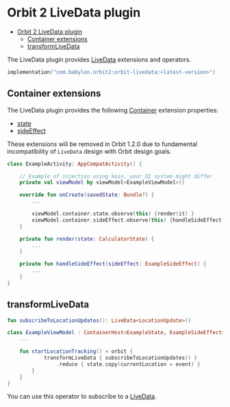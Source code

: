 # Orbit 2 LiveData plugin

- [Orbit 2 LiveData plugin](#orbit-2-livedata-plugin)
  - [Container extensions](#container-extensions)
  - [transformLiveData](#transformlivedata)

The LiveData plugin provides
[LiveData](https://developer.android.com/topic/libraries/architecture/livedata)
extensions and operators.

```kotlin
implementation("com.babylon.orbit2:orbit-livedata:<latest-version>")
```

## Container extensions

The LiveData plugin provides the following
[Container](../orbit-2-core/src/main/java/com/babylon/orbit2/Container.kt)
extension properties:

- [state](src/main/java/com/babylon/orbit2/livedata/LiveDataPlugin.kt#state)
- [sideEffect](src/main/java/com/babylon/orbit2/livedata/LiveDataPlugin.kt#sideEffect)

These extensions will be removed in Orbit 1.2.0 due to fundamental
incompatibility of `LiveData` design with Orbit design goals.

``` kotlin
class ExampleActivity: AppCompatActivity() {

    // Example of injection using koin, your DI system might differ
    private val viewModel by viewModel<ExampleViewModel>()

    override fun onCreate(savedState: Bundle?) {
        ...

        viewModel.container.state.observe(this) {render(it) }
        viewModel.container.sideEffect.observe(this) {handleSideEffect(it) }
    }

    private fun render(state: CalculatorState) {
        ...
    }

    private fun handleSideEffect(sideEffect: ExampleSideEffect) {
        ...
    }
}
```

## transformLiveData

``` kotlin
fun subscribeToLocationUpdates(): LiveData<LocationUpdate>()

class ExampleViewModel : ContainerHost<ExampleState, ExampleSideEffect> {
    ...

    fun startLocationTracking() = orbit {
            transformLiveData { subscribeToLocationUpdates() }
                .reduce { state.copy(currentLocation = event) }
        }
    }
}
```

You can use this operator to subscribe to a [LiveData](https://developer.android.com/topic/libraries/architecture/livedata).
